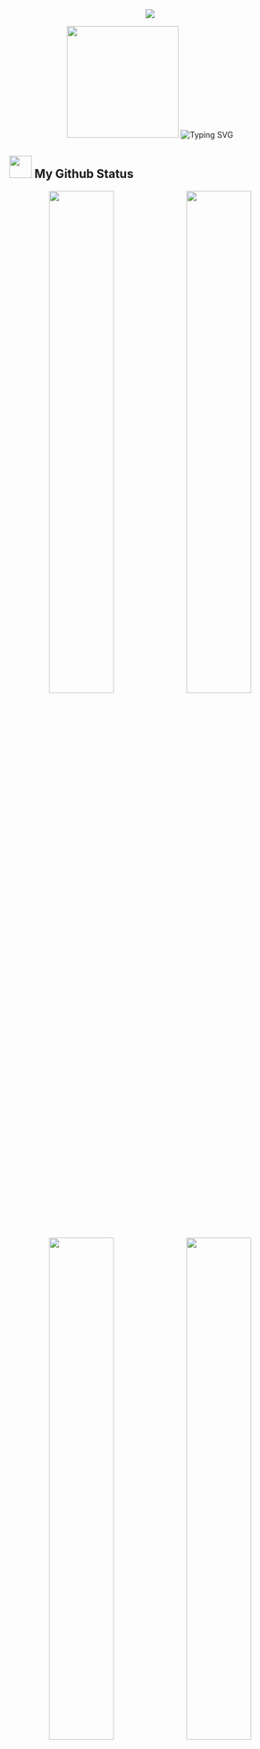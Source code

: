 <div align="center">
<img src="https://user-images.githubusercontent.com/73547094/221947258-a7af8887-f5e7-4c21-933c-e7ab22c706a5.gif" >
</div>

<p align="center">
  
<img src="https://github.com/thompsonemerson/thompsonemerson/raw/master/cover-thompson.png" height="200"/>
<img src="https://readme-typing-svg.herokuapp.com?font=Fira+Code&weight=800&size=18&pause=1000&color=ddd&center=true&vCenter=true&width=550&lines=I'm+Ahmed+Doban;Computer+Science+Student;Web+Developer;I+Always+have+a+passion+for+coding+and+learning" alt="Typing SVG"  >

</p>

## <img src="https://media.giphy.com/media/iY8CRBdQXODJSCERIr/giphy.gif" width="40px" height="40"/> My Github Status

<div align="center">
     
<img width="48%" src="https://github-readme-stats.vercel.app/api?username=AhmedDoban&show_icons=true&theme=dark&hide_border=true" />
<img width="48%" src="https://github-readme-streak-stats.herokuapp.com/?user=AhmedDoban&theme=dark&hide_border=true" />
<img width="48%" src="https://github-readme-stats.vercel.app/api/top-langs/?username=AhmedDoban&theme=dark&hide_border=true" />
<img src="https://codeforces-readme-stats.vercel.app/api/card?username=ahmeddoban&theme=dark&icon_color='4c71f2'&border_color" width="48%" />
<img width="96%"  src="https://github-profile-trophy.vercel.app/?username=ahmeddoban&row=1&column=5&theme=onedark&no-frame=true" alt="ahmeddoban"  />

</div>

##

## <p align="center"> 👨‍💻 Languages and Tools </p> <p align="center"> <img src="https://readme-components.vercel.app/api?component=logo&logo=bootstrap&text=false" alt="bootstrap"  width="60" height="55"/> <img src="https://readme-components.vercel.app/api?component=logo&logo=css3&&text=false" alt="css3"  width="60" height="55"/> <img src="https://readme-components.vercel.app/api?component=logo&logo=html5&text=false" alt="html5"  width="60" height="55"/><img src="https://readme-components.vercel.app/api?component=logo&logo=javascript&&text=false" alt="javascript" width="60" height="55"/><img src="https://readme-components.vercel.app/api?component=logo&logo=react&text=false&animation=spin" alt="react" width="60" height="55"/>

</p>

## <p align="center"> 😉Connect With Me </p> <p align="center"> <a href="https://twitter.com/ahmed_doban" target="blank"><img align="center" src="https://raw.githubusercontent.com/rahuldkjain/github-profile-readme-generator/master/src/images/icons/Social/twitter.svg" alt="ahmed_doban" height="30" width="40" /></a> <a href="https://linkedin.com/in/ahmeddoban" target="blank"><img align="center" src="https://raw.githubusercontent.com/rahuldkjain/github-profile-readme-generator/master/src/images/icons/Social/linked-in-alt.svg" alt="ahmeddoban" height="30" width="40" /></a><a href="https://fb.com/ahmed.doban.56" target="blank"><img align="center" src="https://raw.githubusercontent.com/rahuldkjain/github-profile-readme-generator/master/src/images/icons/Social/facebook.svg" alt="ahmed.doban.56" height="30" width="40" /></a><a href="https://instagram.com/ahmeddoban" target="blank"><img align="center" src="https://raw.githubusercontent.com/rahuldkjain/github-profile-readme-generator/master/src/images/icons/Social/instagram.svg" alt="ahmeddoban" height="30" width="40" /></a><a href="https://api.whatsapp.com/send/?phone=201555894860&text&app_absent=0" target="blank"><img align="center" src="https://user-images.githubusercontent.com/73547094/172070660-76e3862b-d300-419c-9f0d-8d7d2c475411.png" alt="ahmeddoban" height="30" width="30" /></a>

</p>

<img src="https://user-images.githubusercontent.com/73547094/221947262-b48c0896-e879-4ec8-84c5-7c7e4696add9.gif" >
